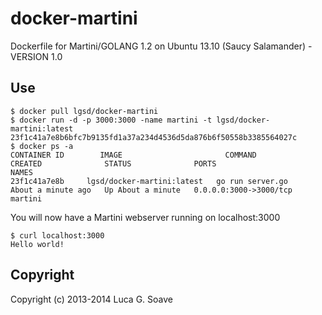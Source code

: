 docker-martini
==============

Dockerfile for Martini/GOLANG 1.2 on Ubuntu 13.10 (Saucy Salamander) - VERSION 1.0

## Use 

    $ docker pull lgsd/docker-martini
    $ docker run -d -p 3000:3000 -name martini -t lgsd/docker-martini:latest
    23f1c41a7e8b6bfc7b9135fd1a37a234d4536d5da876b6f50558b3385564027c
    $ docker ps -a
    CONTAINER ID        IMAGE                       COMMAND             CREATED              STATUS              PORTS                    NAMES
    23f1c41a7e8b     lgsd/docker-martini:latest   go run server.go    About a minute ago   Up About a minute   0.0.0.0:3000->3000/tcp   martini            
You will now have a Martini webserver running on localhost:3000

    $ curl localhost:3000
    Hello world!

## Copyright

Copyright (c) 2013-2014 Luca G. Soave

